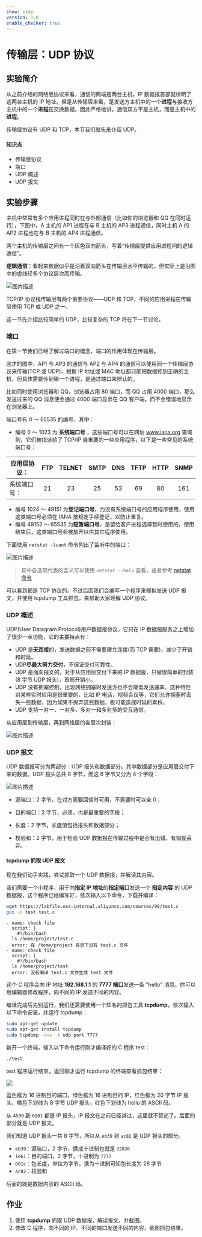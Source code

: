 ```yaml
---
show: step
version: 1.0
enable_checker: true
---
```


# 传输层：UDP 协议

## 实验简介

从之前介绍的网络层协议来看，通信的两端是两台主机，IP 数据报首部就标明了这两台主机的 IP 地址。但是从传输层来看，是发送方主机中的一个**进程**与接收方主机中的一个**进程**在交换数据，因此严格地讲，通信双方不是主机，而是主机中的**进程**。

传输层协议有 UDP 和 TCP，本节我们就先来介绍 UDP。

#### 知识点

- 传输层协议
- 端口
- UDP 概述
- UDP 报文

## 实验步骤

主机中常常有多个应用进程同时在与外部通信（比如你的浏览器和 QQ 在同时运行），下图中，A 主机的 AP1 进程在与 B 主机的 AP3 进程通信，同时主机 A 的 AP2 进程也在与 B 主机的 AP4 进程通信。

两个主机的传输层之间有一个灰色双向箭头，写着“传输层提供应用进程间的逻辑通信”。

**逻辑通信**：看起来数据似乎是沿着双向箭头在传输层水平传输的，但实际上是沿图中的虚线经多个协议层次而传输。

![图片描述](https://dn-simplecloud.shiyanlou.com/uid/8797/1548916469946.png-wm)

TCP/IP 协议栈传输层有两个重要协议——UDP 和 TCP，不同的应用进程在传输层使用 TCP 或 UDP 之一。

这一节先介绍比较简单的 UDP，比较复杂的 TCP 将在下一节讨论。

### 端口

在第一节我们已经了解过端口的概念，端口的作用体现在传输层。

刚才的图中，AP1 与 AP3 的通信与 AP2 与 AP4 的通信可以使用同一个传输层协议来传输(TCP 或 UDP)，根据 IP 地址或 MAC 地址都只能把数据传到正确的主机，但具体需要传到哪一个进程，是通过端口来辨认的。

比如同时使用浏览器和 QQ，浏览器占用 80 端口，而 QQ 占用 4000 端口，那么发送过来的 QQ 消息便会通过 4000 端口显示在 QQ 客户端，而不会错误地显示在浏览器上。

端口号有 0 ～ 65535 的编号，其中：

- 编号 0 ～ 1023 为 **系统端口号** ，这些端口号可以在网址 www.iana.org 查询到，它们被指派给了 TCP/IP 最重要的一些应用程序，以下是一些常见的系统端口号：

| 应用层协议： | FTP | TELNET | SMTP | DNS | TFTP | HTTP | SNMP |
| ------------ | :-: | :----: | :--: | :-: | :--: | :--: | :--: |
| 系统端口号： | 21  |   23   |  25  | 53  |  69  |  80  | 161  |

- 编号 1024 ～ 49151 为**登记端口号**，为没有系统端口号的应用程序使用，使用这类端口号必须在 IANA 按规定手续登记，以防止重复。
- 编号 49152 ～ 65535 为**短暂端口号**，是留给客户进程选择暂时使用的，使用结束后，这类端口号会被放开以供其它程序使用。

下面使用 `netstat -luant` 命令列出了监听中的端口：

![图片描述](https://doc.shiyanlou.com/courses/98/923797/2a5af0db31a6de8d9642a10d04244768-0/wm)

> 其中各选项代表的含义可以使用 `netstat --help` 查看，或者参考 [netstat 命令](http://man.linuxde.net/netstat)

可以看到都是 TCP 协议的。不过后面我们会编写一个程序来模拟发送 UDP 报文，并使用 tcpdump 工具抓包，来帮助大家理解 UDP 协议。

### UDP 概述

UDP(User Datagram Protocol)用户数据报协议，它只在 IP 数据报服务之上增加了很少一点功能，它的主要特点有：

- UDP 是**无连接**的，发送数据之前不需要建立连接(而 TCP 需要)，减少了开销和时延。
- UDP**尽最大努力交付**，不保证交付可靠性。
- UDP 是面向报文的，对于从应用层交付下来的 IP 数据报，只做很简单的封装(8 字节 UDP 报头)，首部开销小。
- UDP 没有拥塞控制，出现网络拥塞时发送方也不会降低发送速率。这种特性对某些实时应用是很重要的，比如 IP 电话，视频会议等，它们允许拥塞时丢失一些数据，因为如果不抛弃这些数据，极可能造成时延的累积。
- UDP 支持一对一、一对多、多对一和多对多的交互通信。

从应用层到传输层，再到网络层的各层次封装：

![图片描述](https://dn-simplecloud.shiyanlou.com/uid/8797/1548917382675.png-wm)

### UDP 报文

UDP 数据报可分为两部分：UDP 报头和数据部分。其中数据部分是应用层交付下来的数据。UDP 报头总共 8 字节，而这 8 字节又分为 4 个字段：

![图片描述](https://dn-simplecloud.shiyanlou.com/uid/8797/1548918088748.png-wm)

- 源端口：2 字节，在对方需要回信时可用，不需要时可以全 0；

- 目的端口：2 字节，必须，也是最重要的字段；

- 长度：2 字节，长度值包括报头和数据部分；

- 校验和：2 字节，用于检验 UDP 数据报在传输过程中是否有出错，有错就丢弃。

#### tcpdump 抓取 UDP 报文

现在我们动手实践，尝试抓取一个 UDP 数据报，并解读其内容。

我们需要一个小程序，用于向**指定 IP 地址**的**指定端口**发送一个 **指定内容** 的 UDP 数据报，这个程序已经编写好，依次输入以下命令，下载并编译：

```bash
wget https://labfile.oss-internal.aliyuncs.com/courses/98/test.c
gcc -o test test.c
```

```checker
- name: check file
  script: |
    #!/bin/bash
  ls /home/project/test.c
  error: 在 /home/project 目录下没有 test.c 文件
- name: check file
  script: |
    #!/bin/bash
  ls /home/project/test
  error: 没有编译 test.c 文件生成 test 文件
```

这个 C 程序会向 IP 地址 **192.168.1.1** 的 **7777 端口**发送一条 "hello" 消息。你可以用编辑器修改程序，向不同的 IP 发送不同的内容。

编译完成后先别运行，我们还需要使用一个知名的抓包工具 **tcpdump**，依次输入以下命令安装，并运行 tcpdump：

```bash
sudo apt-get update
sudo apt-get install tcpdump
sudo tcpdump -vvv -X udp port 7777
```

新开一个终端，输入以下命令运行刚才编译好的 C 程序 test：

```bash
./test
```

test 程序运行结束，返回刚才运行 tcpdump 的终端查看抓包结果：

![](https://doc.shiyanlou.com/courses/98/923797/d3b20dde790726105e135b04d0e7d794-0/wm)

蓝色框为 16 进制目的端口，绿色框为 16 进制目的 IP，红色框为 20 字节 IP 报头，橘色下划线为 8 字节 UDP 报头，红色下划线为 hello 的 ASCII 码。

从 `4500` 到 `0101` 都是 IP 报头，IP 报文在之前已经讲过，这里就不赘述了。后面的部分就是 UDP 报文。

我们知道 UDP 报头一共 8 字节，所以从 `eb39` 到 `ac82` 是 UDP 报头的部分。

- `eb39`：源端口，2 字节，换成十进制也就是 `32830`
- `1e61`：目的端口，2 字节，十进制为 `7777`
- `001c`：包长度，单位为字节，换为十进制可知包长度为 28 字节
- `ac82`：校验和

后面的就是数据内容的 ASCII 码。

## 作业

1. 使用 **tcpdump** 抓取 UDP 数据报，解读报文，并截图。
2. 修改 C 程序，向不同的 IP、不同的端口发送不同的内容，截图抓包结果。
